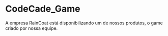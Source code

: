# CodeCade_Game
A empresa RainCoat está disponibilizando um de nossos produtos, o game criado por nossa equipe.
